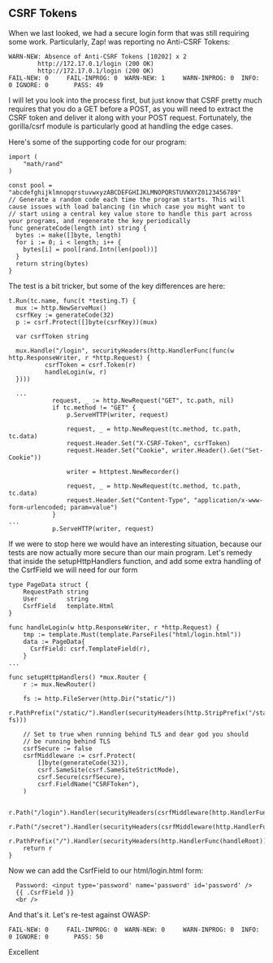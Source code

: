 ## CSRF Tokens

When we last looked, we had a secure login form that was still requiring some work. Particularly, Zap! was reporting no Anti-CSRF Tokens:

```
WARN-NEW: Absence of Anti-CSRF Tokens [10202] x 2
        http://172.17.0.1/login (200 OK)
        http://172.17.0.1/login (200 OK)
FAIL-NEW: 0     FAIL-INPROG: 0  WARN-NEW: 1     WARN-INPROG: 0  INFO: 0 IGNORE: 0       PASS: 49
```

I will let you look into the process first, but just know that CSRF pretty much requires that you do a GET before a POST, as you will need to extract the CSRF token and deliver it along with your POST request. Fortunately, the gorilla/csrf module is particularly good at handling the edge cases.

Here's some of the supporting code for our program:

```
import (
    "math/rand"
)

const pool = "abcdefghijklmnopqrstuvwxyzABCDEFGHIJKLMNOPQRSTUVWXYZ0123456789"
// Generate a random code each time the program starts. This will cause issues with load balancing (in which case you might want to
// start using a central key value store to handle this part across your programs, and regenerate the key periodically
func generateCode(length int) string {
  bytes := make([]byte, length)
  for i := 0; i < length; i++ {
    bytes[i] = pool[rand.Intn(len(pool))]
  }
  return string(bytes)
}
```

The test is a bit tricker, but some of the key differences are here:

```
t.Run(tc.name, func(t *testing.T) {
  mux := http.NewServeMux()
  csrfKey := generateCode(32)
  p := csrf.Protect([]byte(csrfKey))(mux)

  var csrfToken string

  mux.Handle("/login", securityHeaders(http.HandlerFunc(func(w http.ResponseWriter, r *http.Request) {
          csrfToken = csrf.Token(r)
          handleLogin(w, r)
  })))

  ...
            request, _ := http.NewRequest("GET", tc.path, nil)
			if tc.method != "GET" {
				p.ServeHTTP(writer, request)

				request, _ = http.NewRequest(tc.method, tc.path, tc.data)
				request.Header.Set("X-CSRF-Token", csrfToken)
				request.Header.Set("Cookie", writer.Header().Get("Set-Cookie"))

				writer = httptest.NewRecorder()

				request, _ = http.NewRequest(tc.method, tc.path, tc.data)
				request.Header.Set("Content-Type", "application/x-www-form-urlencoded; param=value")
			}
...
			p.ServeHTTP(writer, request)
```

If we were to stop here we would have an interesting situation, because our tests are now actually more secure than our main program. Let's remedy that inside the setupHttpHandlers function, and add some extra handling of the CsrfField we will need for our form

```
type PageData struct {
    RequestPath string
    User        string
    CsrfField   template.Html
}

func handleLogin(w http.ResponseWriter, r *http.Request) {
    tmp := template.Must(template.ParseFiles("html/login.html"))
    data := PageData{
      CsrfField: csrf.TemplateField(r),
    }
...

func setupHttpHandlers() *mux.Router {
	r := mux.NewRouter()

	fs := http.FileServer(http.Dir("static/"))
	r.PathPrefix("/static/").Handler(securityHeaders(http.StripPrefix("/static", fs)))

    // Set to true when running behind TLS and dear god you should
    // be running behind TLS
	csrfSecure := false
	csrfMiddleware := csrf.Protect(
		[]byte(generateCode(32)),
		csrf.SameSite(csrf.SameSiteStrictMode),
		csrf.Secure(csrfSecure),
		csrf.FieldName("CSRFToken"),
	)

	r.Path("/login").Handler(securityHeaders(csrfMiddleware(http.HandlerFunc(handleLogin))))
	r.Path("/secret").Handler(securityHeaders(csrfMiddleware(http.HandlerFunc(handleSecret))))
	r.PathPrefix("/").Handler(securityHeaders(http.HandlerFunc(handleRoot)))
	return r
}
```

Now we can add the CsrfField to our html/login.html form:

```
  Password: <input type='password' name='password' id='password' />
  {{ .CsrfField }}
  <br />
```

And that's it. Let's re-test against OWASP:

```
FAIL-NEW: 0     FAIL-INPROG: 0  WARN-NEW: 0     WARN-INPROG: 0  INFO: 0 IGNORE: 0       PASS: 50
```

Excellent

